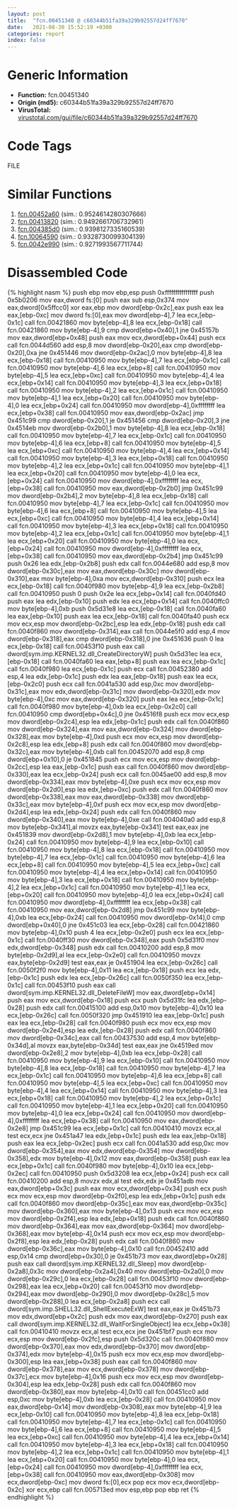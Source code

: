 ```yaml
---
layout: post
title:  "fcn.00451340 @ c60344b51fa39a329b92557d24ff7670"
date:   2021-08-30 15:52:19 +0300
categories: report
index: false
---
```


# Generic Information
- **Function:** fcn.00451340
- **Origin (md5):** c60344b51fa39a329b92557d24ff7670
- **VirusTotal:** [virustotal.com/gui/file/c60344b51fa39a329b92557d24ff7670][virustotal_ref]

# Code Tags
<span class="tag" id="FILE">FILE</span>


# Similar Functions

1. [fcn.00452a60][similar_1_ref] (sim.: 0.9524614280307666)
2. [fcn.00413820][similar_2_ref] (sim.: 0.9492661706732961)
3. [fcn.004385d0][similar_3_ref] (sim.: 0.9398127335160539)
4. [fcn.10064590][similar_4_ref] (sim.: 0.9328730099304139)
5. [fcn.0042e990][similar_5_ref] (sim.: 0.9271993567711744)


# Disassembled Code

{% highlight nasm %}
push ebp
mov ebp,esp
push 0xffffffffffffffff
push 0x5b0206
mov eax,dword fs:[0]
push eax
sub esp,0x374
mov eax,dword[0x5ffcc0]
xor eax,ebp
mov dword[ebp-0x2c],eax
push eax
lea eax,[ebp-0xc]
mov dword fs:[0],eax
mov dword[ebp-4],7
lea ecx,[ebp-0x1c]
call fcn.00421860
mov byte[ebp-4],8
lea ecx,[ebp-0x18]
call fcn.00421860
mov byte[ebp-4],9
cmp dword[ebp+0x40],1
jne 0x45157b
mov eax,dword[ebp+0x48]
push eax
mov ecx,dword[ebp+0x44]
push ecx
call fcn.0044d560
add esp,8
mov dword[ebp-0x20],eax
cmp dword[ebp-0x20],0xa
jne 0x451446
mov dword[ebp-0x2ac],0
mov byte[ebp-4],8
lea ecx,[ebp-0x18]
call fcn.00410950
mov byte[ebp-4],7
lea ecx,[ebp-0x1c]
call fcn.00410950
mov byte[ebp-4],6
lea ecx,[ebp+8]
call fcn.00410950
mov byte[ebp-4],5
lea ecx,[ebp+0xc]
call fcn.00410950
mov byte[ebp-4],4
lea ecx,[ebp+0x14]
call fcn.00410950
mov byte[ebp-4],3
lea ecx,[ebp+0x18]
call fcn.00410950
mov byte[ebp-4],2
lea ecx,[ebp+0x1c]
call fcn.00410950
mov byte[ebp-4],1
lea ecx,[ebp+0x20]
call fcn.00410950
mov byte[ebp-4],0
lea ecx,[ebp+0x24]
call fcn.00410950
mov dword[ebp-4],0xffffffff
lea ecx,[ebp+0x38]
call fcn.00410950
mov eax,dword[ebp-0x2ac]
jmp 0x451c99
cmp dword[ebp-0x20],1
je 0x451456
cmp dword[ebp-0x20],3
jne 0x4514eb
mov dword[ebp-0x2b0],1
mov byte[ebp-4],8
lea ecx,[ebp-0x18]
call fcn.00410950
mov byte[ebp-4],7
lea ecx,[ebp-0x1c]
call fcn.00410950
mov byte[ebp-4],6
lea ecx,[ebp+8]
call fcn.00410950
mov byte[ebp-4],5
lea ecx,[ebp+0xc]
call fcn.00410950
mov byte[ebp-4],4
lea ecx,[ebp+0x14]
call fcn.00410950
mov byte[ebp-4],3
lea ecx,[ebp+0x18]
call fcn.00410950
mov byte[ebp-4],2
lea ecx,[ebp+0x1c]
call fcn.00410950
mov byte[ebp-4],1
lea ecx,[ebp+0x20]
call fcn.00410950
mov byte[ebp-4],0
lea ecx,[ebp+0x24]
call fcn.00410950
mov dword[ebp-4],0xffffffff
lea ecx,[ebp+0x38]
call fcn.00410950
mov eax,dword[ebp-0x2b0]
jmp 0x451c99
mov dword[ebp-0x2b4],2
mov byte[ebp-4],8
lea ecx,[ebp-0x18]
call fcn.00410950
mov byte[ebp-4],7
lea ecx,[ebp-0x1c]
call fcn.00410950
mov byte[ebp-4],6
lea ecx,[ebp+8]
call fcn.00410950
mov byte[ebp-4],5
lea ecx,[ebp+0xc]
call fcn.00410950
mov byte[ebp-4],4
lea ecx,[ebp+0x14]
call fcn.00410950
mov byte[ebp-4],3
lea ecx,[ebp+0x18]
call fcn.00410950
mov byte[ebp-4],2
lea ecx,[ebp+0x1c]
call fcn.00410950
mov byte[ebp-4],1
lea ecx,[ebp+0x20]
call fcn.00410950
mov byte[ebp-4],0
lea ecx,[ebp+0x24]
call fcn.00410950
mov dword[ebp-4],0xffffffff
lea ecx,[ebp+0x38]
call fcn.00410950
mov eax,dword[ebp-0x2b4]
jmp 0x451c99
push 0x26
lea edx,[ebp-0x2b8]
push edx
call fcn.0044e680
add esp,8
mov dword[ebp-0x30c],eax
mov eax,dword[ebp-0x30c]
mov dword[ebp-0x310],eax
mov byte[ebp-4],0xa
mov ecx,dword[ebp-0x310]
push ecx
lea ecx,[ebp-0x18]
call fcn.0040f980
mov byte[ebp-4],9
lea ecx,[ebp-0x2b8]
call fcn.00410950
push 0
push 0x2e
lea ecx,[ebp+0x14]
call fcn.0040fd40
push eax
lea edx,[ebp-0x10]
push edx
lea ecx,[ebp+0x14]
call fcn.0040ffc0
mov byte[ebp-4],0xb
push 0x5d31e8
lea ecx,[ebp-0x18]
call fcn.0040fa60
lea eax,[ebp-0x10]
push eax
lea ecx,[ebp-0x18]
call fcn.0040fa40
push ecx
mov ecx,esp
mov dword[ebp-0x2bc],esp
lea edx,[ebp-0x18]
push edx
call fcn.0040f860
mov dword[ebp-0x314],eax
call fcn.0044e5f0
add esp,4
mov dword[ebp-0x318],eax
cmp dword[ebp-0x318],0
jne 0x451636
push 0
lea ecx,[ebp-0x18]
call fcn.00453f10
push eax
call dword[sym.imp.KERNEL32.dll_CreateDirectoryW]
push 0x5d31ec
lea ecx,[ebp-0x18]
call fcn.0040fa60
lea eax,[ebp+8]
push eax
lea ecx,[ebp-0x1c]
call fcn.0040f980
lea ecx,[ebp-0x1c]
push ecx
call fcn.00452380
add esp,4
lea edx,[ebp-0x1c]
push edx
lea eax,[ebp-0x18]
push eax
lea ecx,[ebp-0x2c0]
push ecx
call fcn.0041a530
add esp,0xc
mov dword[ebp-0x31c],eax
mov edx,dword[ebp-0x31c]
mov dword[ebp-0x320],edx
mov byte[ebp-4],0xc
mov eax,dword[ebp-0x320]
push eax
lea ecx,[ebp-0x1c]
call fcn.0040f980
mov byte[ebp-4],0xb
lea ecx,[ebp-0x2c0]
call fcn.00410950
cmp dword[ebp+0x4c],0
jne 0x4516f8
push ecx
mov ecx,esp
mov dword[ebp-0x2c4],esp
lea edx,[ebp-0x1c]
push edx
call fcn.0040f860
mov dword[ebp-0x324],eax
mov eax,dword[ebp-0x324]
mov dword[ebp-0x328],eax
mov byte[ebp-4],0xd
push ecx
mov ecx,esp
mov dword[ebp-0x2c8],esp
lea edx,[ebp+8]
push edx
call fcn.0040f860
mov dword[ebp-0x32c],eax
mov byte[ebp-4],0xb
call fcn.00452070
add esp,8
cmp dword[ebp+0x10],0
je 0x451845
push ecx
mov ecx,esp
mov dword[ebp-0x2cc],esp
lea eax,[ebp-0x1c]
push eax
call fcn.0040f860
mov dword[ebp-0x330],eax
lea ecx,[ebp-0x24]
push ecx
call fcn.0045ae00
add esp,8
mov dword[ebp-0x334],eax
mov byte[ebp-4],0xe
push ecx
mov ecx,esp
mov dword[ebp-0x2d0],esp
lea edx,[ebp+0xc]
push edx
call fcn.0040f860
mov dword[ebp-0x338],eax
mov eax,dword[ebp-0x338]
mov dword[ebp-0x33c],eax
mov byte[ebp-4],0xf
push ecx
mov ecx,esp
mov dword[ebp-0x2d4],esp
lea edx,[ebp-0x24]
push edx
call fcn.0040f860
mov dword[ebp-0x340],eax
mov byte[ebp-4],0xe
call fcn.004040a0
add esp,8
mov byte[ebp-0x341],al
movzx eax,byte[ebp-0x341]
test eax,eax
jne 0x451839
mov dword[ebp-0x2d8],1
mov byte[ebp-4],0xb
lea ecx,[ebp-0x24]
call fcn.00410950
mov byte[ebp-4],9
lea ecx,[ebp-0x10]
call fcn.00410950
mov byte[ebp-4],8
lea ecx,[ebp-0x18]
call fcn.00410950
mov byte[ebp-4],7
lea ecx,[ebp-0x1c]
call fcn.00410950
mov byte[ebp-4],6
lea ecx,[ebp+8]
call fcn.00410950
mov byte[ebp-4],5
lea ecx,[ebp+0xc]
call fcn.00410950
mov byte[ebp-4],4
lea ecx,[ebp+0x14]
call fcn.00410950
mov byte[ebp-4],3
lea ecx,[ebp+0x18]
call fcn.00410950
mov byte[ebp-4],2
lea ecx,[ebp+0x1c]
call fcn.00410950
mov byte[ebp-4],1
lea ecx,[ebp+0x20]
call fcn.00410950
mov byte[ebp-4],0
lea ecx,[ebp+0x24]
call fcn.00410950
mov dword[ebp-4],0xffffffff
lea ecx,[ebp+0x38]
call fcn.00410950
mov eax,dword[ebp-0x2d8]
jmp 0x451c99
mov byte[ebp-4],0xb
lea ecx,[ebp-0x24]
call fcn.00410950
mov dword[ebp-0x14],0
cmp dword[ebp+0x40],0
jne 0x451c03
lea ecx,[ebp-0x28]
call fcn.00421860
mov byte[ebp-4],0x10
push 4
lea ecx,[ebp-0x2e0]
push ecx
lea ecx,[ebp-0x1c]
call fcn.0040ff30
mov dword[ebp-0x348],eax
push 0x5d31f0
mov edx,dword[ebp-0x348]
push edx
call fcn.00410200
add esp,8
mov byte[ebp-0x2d9],al
lea ecx,[ebp-0x2e0]
call fcn.00410950
movzx eax,byte[ebp-0x2d9]
test eax,eax
je 0x451904
lea ecx,[ebp-0x26c]
call fcn.0050f2f0
mov byte[ebp-4],0x11
lea ecx,[ebp-0x18]
push ecx
lea edx,[ebp-0x1c]
push edx
lea ecx,[ebp-0x26c]
call fcn.0050f350
lea ecx,[ebp-0x1c]
call fcn.00453f10
push eax
call dword[sym.imp.KERNEL32.dll_DeleteFileW]
mov eax,dword[ebp+0x14]
push eax
mov ecx,dword[ebp-0x18]
push ecx
push 0x5d31fc
lea edx,[ebp-0x28]
push edx
call fcn.00415100
add esp,0x10
mov byte[ebp-4],0x10
lea ecx,[ebp-0x26c]
call fcn.0050f320
jmp 0x451910
lea eax,[ebp-0x1c]
push eax
lea ecx,[ebp-0x28]
call fcn.0040f980
push ecx
mov ecx,esp
mov dword[ebp-0x2e4],esp
lea edx,[ebp-0x28]
push edx
call fcn.0040f860
mov dword[ebp-0x34c],eax
call fcn.00437530
add esp,4
mov byte[ebp-0x34d],al
movzx eax,byte[ebp-0x34d]
test eax,eax
jne 0x4519ed
mov dword[ebp-0x2e8],2
mov byte[ebp-4],0xb
lea ecx,[ebp-0x28]
call fcn.00410950
mov byte[ebp-4],9
lea ecx,[ebp-0x10]
call fcn.00410950
mov byte[ebp-4],8
lea ecx,[ebp-0x18]
call fcn.00410950
mov byte[ebp-4],7
lea ecx,[ebp-0x1c]
call fcn.00410950
mov byte[ebp-4],6
lea ecx,[ebp+8]
call fcn.00410950
mov byte[ebp-4],5
lea ecx,[ebp+0xc]
call fcn.00410950
mov byte[ebp-4],4
lea ecx,[ebp+0x14]
call fcn.00410950
mov byte[ebp-4],3
lea ecx,[ebp+0x18]
call fcn.00410950
mov byte[ebp-4],2
lea ecx,[ebp+0x1c]
call fcn.00410950
mov byte[ebp-4],1
lea ecx,[ebp+0x20]
call fcn.00410950
mov byte[ebp-4],0
lea ecx,[ebp+0x24]
call fcn.00410950
mov dword[ebp-4],0xffffffff
lea ecx,[ebp+0x38]
call fcn.00410950
mov eax,dword[ebp-0x2e8]
jmp 0x451c99
lea ecx,[ebp+0x1c]
call fcn.00410410
movzx ecx,al
test ecx,ecx
jne 0x451a47
lea edx,[ebp+0x1c]
push edx
lea eax,[ebp-0x18]
push eax
lea ecx,[ebp-0x2ec]
push ecx
call fcn.0041a530
add esp,0xc
mov dword[ebp-0x354],eax
mov edx,dword[ebp-0x354]
mov dword[ebp-0x358],edx
mov byte[ebp-4],0x12
mov eax,dword[ebp-0x358]
push eax
lea ecx,[ebp+0x1c]
call fcn.0040f980
mov byte[ebp-4],0x10
lea ecx,[ebp-0x2ec]
call fcn.00410950
push 0x5d3208
lea ecx,[ebp+0x24]
push ecx
call fcn.00410200
add esp,8
movzx edx,al
test edx,edx
je 0x451adb
mov eax,dword[ebp+0x3c]
push eax
mov ecx,dword[ebp+0x34]
push ecx
push ecx
mov ecx,esp
mov dword[ebp-0x2f0],esp
lea edx,[ebp+0x1c]
push edx
call fcn.0040f860
mov dword[ebp-0x35c],eax
mov eax,dword[ebp-0x35c]
mov dword[ebp-0x360],eax
mov byte[ebp-4],0x13
push ecx
mov ecx,esp
mov dword[ebp-0x2f4],esp
lea edx,[ebp+0x18]
push edx
call fcn.0040f860
mov dword[ebp-0x364],eax
mov eax,dword[ebp-0x364]
mov dword[ebp-0x368],eax
mov byte[ebp-4],0x14
push ecx
mov ecx,esp
mov dword[ebp-0x2f8],esp
lea edx,[ebp-0x28]
push edx
call fcn.0040f860
mov dword[ebp-0x36c],eax
mov byte[ebp-4],0x10
call fcn.00452410
add esp,0x14
cmp dword[ebp+0x30],0
je 0x451b73
mov eax,dword[ebp+0x28]
push eax
call dword[sym.imp.KERNEL32.dll_Sleep]
mov dword[ebp-0x2a8],0x3c
mov dword[ebp-0x2a4],0x40
mov dword[ebp-0x2a0],0
mov dword[ebp-0x29c],0
lea ecx,[ebp-0x28]
call fcn.00453f10
mov dword[ebp-0x298],eax
lea ecx,[ebp+0x20]
call fcn.00453f10
mov dword[ebp-0x294],eax
mov dword[ebp-0x290],0
mov dword[ebp-0x28c],5
mov dword[ebp-0x288],0
lea ecx,[ebp-0x2a8]
push ecx
call dword[sym.imp.SHELL32.dll_ShellExecuteExW]
test eax,eax
je 0x451b73
mov edx,dword[ebp+0x2c]
push edx
mov eax,dword[ebp-0x270]
push eax
call dword[sym.imp.KERNEL32.dll_WaitForSingleObject]
lea ecx,[ebp+0x38]
call fcn.00410410
movzx ecx,al
test ecx,ecx
jne 0x451bf7
push ecx
mov ecx,esp
mov dword[ebp-0x2fc],esp
push 0x5d320c
call fcn.0040f880
mov dword[ebp-0x370],eax
mov edx,dword[ebp-0x370]
mov dword[ebp-0x374],edx
mov byte[ebp-4],0x15
push ecx
mov ecx,esp
mov dword[ebp-0x300],esp
lea eax,[ebp+0x38]
push eax
call fcn.0040f860
mov dword[ebp-0x378],eax
mov ecx,dword[ebp-0x378]
mov dword[ebp-0x37c],ecx
mov byte[ebp-4],0x16
push ecx
mov ecx,esp
mov dword[ebp-0x304],esp
lea edx,[ebp-0x28]
push edx
call fcn.0040f860
mov dword[ebp-0x380],eax
mov byte[ebp-4],0x10
call fcn.00451cc0
add esp,0xc
mov byte[ebp-4],0xb
lea ecx,[ebp-0x28]
call fcn.00410950
mov eax,dword[ebp-0x14]
mov dword[ebp-0x308],eax
mov byte[ebp-4],9
lea ecx,[ebp-0x10]
call fcn.00410950
mov byte[ebp-4],8
lea ecx,[ebp-0x18]
call fcn.00410950
mov byte[ebp-4],7
lea ecx,[ebp-0x1c]
call fcn.00410950
mov byte[ebp-4],6
lea ecx,[ebp+8]
call fcn.00410950
mov byte[ebp-4],5
lea ecx,[ebp+0xc]
call fcn.00410950
mov byte[ebp-4],4
lea ecx,[ebp+0x14]
call fcn.00410950
mov byte[ebp-4],3
lea ecx,[ebp+0x18]
call fcn.00410950
mov byte[ebp-4],2
lea ecx,[ebp+0x1c]
call fcn.00410950
mov byte[ebp-4],1
lea ecx,[ebp+0x20]
call fcn.00410950
mov byte[ebp-4],0
lea ecx,[ebp+0x24]
call fcn.00410950
mov dword[ebp-4],0xffffffff
lea ecx,[ebp+0x38]
call fcn.00410950
mov eax,dword[ebp-0x308]
mov ecx,dword[ebp-0xc]
mov dword fs:[0],ecx
pop ecx
mov ecx,dword[ebp-0x2c]
xor ecx,ebp
call fcn.005713ed
mov esp,ebp
pop ebp
ret
{% endhighlight %}


[similar_1_ref]: /report/fcn.00452a60@c60344b51fa39a329b92557d24ff7670
[similar_2_ref]: /report/fcn.00413820@279a61b1e76da49531f1f16fd1102a2d
[similar_3_ref]: /report/fcn.004385d0@279a61b1e76da49531f1f16fd1102a2d
[similar_4_ref]: /report/fcn.10064590@a0ac129ff3ea4c0dfa9529c259a9502c
[similar_5_ref]: /report/fcn.0042e990@279a61b1e76da49531f1f16fd1102a2d
[virustotal_ref]: https://www.virustotal.com/gui/file/c60344b51fa39a329b92557d24ff7670